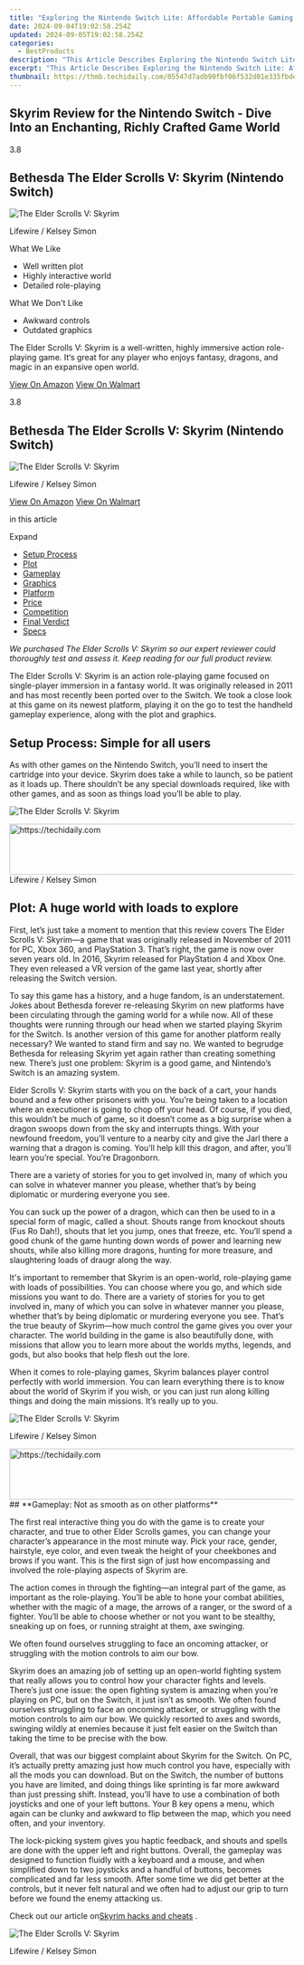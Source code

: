 ```yaml
---
title: "Exploring the Nintendo Switch Lite: Affordable Portable Gaming by Nintendo"
date: 2024-09-04T19:02:58.254Z
updated: 2024-09-05T19:02:58.254Z
categories:
  - BestProducts
description: "This Article Describes Exploring the Nintendo Switch Lite: Affordable Portable Gaming by Nintendo"
excerpt: "This Article Describes Exploring the Nintendo Switch Lite: Affordable Portable Gaming by Nintendo"
thumbnail: https://thmb.techidaily.com/05547d7adb90fbf06f532d01e335fbdece6e08beadfb934a2bc64b999d114da7.jpg
---
```


## Skyrim Review for the Nintendo Switch - Dive Into an Enchanting, Richly Crafted Game World

3.8

## Bethesda The Elder Scrolls V: Skyrim (Nintendo Switch)

![The Elder Scrolls V: Skyrim](https://www.lifewire.com/thmb/JA3JlwOuidCKxo4M92FWCfYUoI4=/1000x1000/filters:no_upscale():max_bytes(150000):strip_icc():format(webp)/_hero_1LW415460710-2185a26d460b40978c1e0887900fbc7b.jpg)

Lifewire / Kelsey Simon

 What We Like

* Well written plot
* Highly interactive world
* Detailed role-playing

 What We Don't Like

* Awkward controls
* Outdated graphics

 The Elder Scrolls V: Skyrim is a well-written, highly immersive action role-playing game. It‘s great for any player who enjoys fantasy, dragons, and magic in an expansive open world.

[View On Amazon](https://www.amazon.com/dp/B075NFTX36/?tag=lifewire-onsite-prod-20&ascsubtag=4685718%7Cn0dc423de187c40659bf9fd9ffcd5e7ec22%7CB075NFTX36) [View On Walmart](https://www.walmart.com/ip/829171723)

3.8

## Bethesda The Elder Scrolls V: Skyrim (Nintendo Switch)

![The Elder Scrolls V: Skyrim](https://www.lifewire.com/thmb/8XGs9qzQ6hLIBySEKXEvBMfEkq4=/450x450/filters:no_upscale():max_bytes(150000):strip_icc():format(webp)/_hero_1LW415460710-2185a26d460b40978c1e0887900fbc7b.jpg)

Lifewire / Kelsey Simon

[View On Amazon](https://www.amazon.com/dp/B075NFTX36/?tag=lifewire-onsite-prod-20&ascsubtag=4685718%7Cn0dc423de187c40659bf9fd9ffcd5e7ec22%7CB075NFTX36) [View On Walmart](https://www.walmart.com/ip/829171723)

 in this article

 Expand

* [Setup Process](https://www.lifewire.com/#toc-setup-process-simple-for-all-users)
* [Plot](https://www.lifewire.com/#toc-plot-a-huge-world-with-loads-to-explore)
* [Gameplay](https://www.lifewire.com/#toc-gameplay-not-as-smooth-as-on-other-platforms)
* [Graphics](https://www.lifewire.com/#toc-graphics-a-bit-outdated)
* [Platform](https://www.lifewire.com/#toc-platform-take-skyrim-on-the-go)
* [Price](https://www.lifewire.com/#toc-price-a-tad-expensive)
* [Competition](https://www.lifewire.com/#toc-competition-other-action-rpgs)
* [Final Verdict](https://www.lifewire.com/#toc-final-verdict)
* [Specs](https://www.lifewire.com/#toc-full-spec)

 _We purchased The Elder Scrolls V: Skyrim so our expert reviewer could thoroughly test and assess it. Keep reading for our full product review._

 The Elder Scrolls V: Skyrim is an action role-playing game focused on single-player immersion in a fantasy world. It was originally released in 2011 and has most recently been ported over to the Switch. We took a close look at this game on its newest platform, playing it on the go to test the handheld gameplay experience, along with the plot and graphics.

## **Setup Process: Simple for all users**

 As with other games on the Nintendo Switch, you’ll need to insert the cartridge into your device. Skyrim does take a while to launch, so be patient as it loads up. There shouldn’t be any special downloads required, like with other games, and as soon as things load you’ll be able to play.

![The Elder Scrolls V: Skyrim](https://www.lifewire.com/thmb/uXDVHaBrdIlv5tI-qRgiPK0Iig4=/1500x0/filters:no_upscale():max_bytes(150000):strip_icc():format(webp)/1LW415460721-e6a53664e7eb4e65a75bf5cceb928e28.jpg)

<!-- affiliate ads begin -->
<a href="https://coinrule.sjv.io/c/5597632/1958378/18409" target="_top" id="1958378">
  <img src="//a.impactradius-go.com/display-ad/18409-1958378" border="0" alt="https://techidaily.com" width="728" height="90"/>
</a>
<img height="0" width="0" src="https://coinrule.sjv.io/i/5597632/1958378/18409" style="position:absolute;visibility:hidden;" border="0" />
<!-- affiliate ads end -->
 Lifewire / Kelsey Simon

## **Plot: A huge world with loads to explore**

 First, let’s just take a moment to mention that this review covers The Elder Scrolls V: Skyrim―a game that was originally released in November of 2011 for PC, Xbox 360, and PlayStation 3\. That’s right, the game is now over seven years old. In 2016, Skyrim released for PlayStation 4 and Xbox One. They even released a VR version of the game last year, shortly after releasing the Switch version.

 To say this game has a history, and a huge fandom, is an understatement. Jokes about Bethesda forever re-releasing Skyrim on new platforms have been circulating through the gaming world for a while now. All of these thoughts were running through our head when we started playing Skyrim for the Switch. Is another version of this game for another platform really necessary? We wanted to stand firm and say no. We wanted to begrudge Bethesda for releasing Skyrim yet again rather than creating something new. There’s just one problem: Skyrim is a good game, and Nintendo’s Switch is an amazing system.

 Elder Scrolls V: Skyrim starts with you on the back of a cart, your hands bound and a few other prisoners with you. You’re being taken to a location where an executioner is going to chop off your head. Of course, if you died, this wouldn’t be much of game, so it doesn’t come as a big surprise when a dragon swoops down from the sky and interrupts things. With your newfound freedom, you’ll venture to a nearby city and give the Jarl there a warning that a dragon is coming. You’ll help kill this dragon, and after, you’ll learn you’re special. You’re Dragonborn.

 There are a variety of stories for you to get involved in, many of which you can solve in whatever manner you please, whether that’s by being diplomatic or murdering everyone you see.

 You can suck up the power of a dragon, which can then be used to in a special form of magic, called a shout. Shouts range from knockout shouts (Fus Ro Dah!), shouts that let you jump, ones that freeze, etc. You’ll spend a good chunk of the game hunting down words of power and learning new shouts, while also killing more dragons, hunting for more treasure, and slaughtering loads of draugr along the way.

 It's important to remember that Skyrim is an open-world, role-playing game with loads of possibilities. You can choose where you go, and which side missions you want to do. There are a variety of stories for you to get involved in, many of which you can solve in whatever manner you please, whether that’s by being diplomatic or murdering everyone you see. That’s the true beauty of Skyrim―how much control the game gives you over your character. The world building in the game is also beautifully done, with missions that allow you to learn more about the worlds myths, legends, and gods, but also books that help flesh out the lore.

 When it comes to role-playing games, Skyrim balances player control perfectly with world immersion. You can learn everything there is to know about the world of Skyrim if you wish, or you can just run along killing things and doing the main missions. It’s really up to you.

![The Elder Scrolls V: Skyrim](https://www.lifewire.com/thmb/1fxH7ty_kqxpugJDk2tIQndKvI0=/1500x0/filters:no_upscale():max_bytes(150000):strip_icc():format(webp)/1LW41546078-6bdc67e56311473f9c1edeab00d2caa5.jpg)

 Lifewire / Kelsey Simon

<!-- affiliate ads begin -->
<a href="https://coinrule.sjv.io/c/5597632/1610918/18409" target="_top" id="1610918">
  <img src="//a.impactradius-go.com/display-ad/18409-1610918" border="0" alt="https://techidaily.com" width="728" height="90"/>
</a>
<img height="0" width="0" src="https://coinrule.sjv.io/i/5597632/1610918/18409" style="position:absolute;visibility:hidden;" border="0" />
<!-- affiliate ads end -->
## **Gameplay: Not as smooth as on other platforms**

 The first real interactive thing you do with the game is to create your character, and true to other Elder Scrolls games, you can change your character’s appearance in the most minute way. Pick your race, gender, hairstyle, eye color, and even tweak the height of your cheekbones and brows if you want. This is the first sign of just how encompassing and involved the role-playing aspects of Skyrim are.

 The action comes in through the fighting―an integral part of the game, as important as the role-playing. You’ll be able to hone your combat abilities, whether with the magic of a mage, the arrows of a ranger, or the sword of a fighter. You’ll be able to choose whether or not you want to be stealthy, sneaking up on foes, or running straight at them, axe swinging.

 We often found ourselves struggling to face an oncoming attacker, or struggling with the motion controls to aim our bow.

 Skyrim does an amazing job of setting up an open-world fighting system that really allows you to control how your character fights and levels. There’s just one issue: the open fighting system is amazing when you’re playing on PC, but on the Switch, it just isn’t as smooth. We often found ourselves struggling to face an oncoming attacker, or struggling with the motion controls to aim our bow. We quickly resorted to axes and swords, swinging wildly at enemies because it just felt easier on the Switch than taking the time to be precise with the bow.

 Overall, that was our biggest complaint about Skyrim for the Switch. On PC, it’s actually pretty amazing just how much control you have, especially with all the mods you can download. But on the Switch, the number of buttons you have are limited, and doing things like sprinting is far more awkward than just pressing shift. Instead, you’ll have to use a combination of both joysticks and one of your left buttons. Your B key opens a menu, which again can be clunky and awkward to flip between the map, which you need often, and your inventory.

 The lock-picking system gives you haptic feedback, and shouts and spells are done with the upper left and right buttons. Overall, the gameplay was designed to function fluidly with a keyboard and a mouse, and when simplified down to two joysticks and a handful of buttons, becomes complicated and far less smooth. After some time we did get better at the controls, but it never felt natural and we often had to adjust our grip to turn before we found the enemy attacking us.

 Check out our article on[Skyrim hacks and cheats](https://www.liveabout.com/skyrim-hacks-and-cheats-4159422) .

![The Elder Scrolls V: Skyrim](https://www.lifewire.com/thmb/2Fk-UTwglmoCdE7IXrXqlnXs9do=/1500x0/filters:no_upscale():max_bytes(150000):strip_icc():format(webp)/1LW415460712-6cec58625d13430db671be3144451cbc.jpg)

 Lifewire / Kelsey Simon

<!-- affiliate ads begin -->
<span id="1531882">
					<video width="864" height="1536" style="cursor:pointer"
           poster="//a.impactradius-go.com/display-clicktoplayimage/1531882.png"
           onclick="if(!this.playClicked){this.play();this.setAttribute('controls',true);this.playClicked=true;}">
	   <source src="//a.impactradius-go.com/display-ad/16446-1531882">
	   <img src="//a.impactradius-go.com/display-clicktoplayimage/1531882.png" style="border: none; height: 100%; width: 100%; object-fit: contain">
	</video>
	<div style="width:540px;text-align:center"><a href="javascript:window.open(decodeURIComponent('https%3A%2F%2Flaganoo.pxf.io%2Fc%2F5597632%2F1531882%2F16446'), '_blank');void(0);">Click here</a></div>
</span>
<img height="0" width="0" src="https://imp.pxf.io/i/5597632/1531882/16446" style="position:absolute;visibility:hidden;" border="0" />
<!-- affiliate ads end -->
## **Graphics: A bit outdated**

 The graphics in Skyrim aren’t awful, but they haven't progressed much since 2011\. If you’ve played any other version of Skyrim, you can overlook it, simply because you know what you’re getting into. Bethesda attempted to make Skyrim look realistic, likely in their desire to give you a fully immersive experience. But these days, Skyrim’s graphics just aren’t as realistic as what other, more recent games have accomplished. In places, the mountains look blocky and the grass a little patchy. Character’s faces sometimes seem deeply sunken around the eyes, with the skin looking more like leather than flesh. It’s not that the graphics are overly bad, they’re just not as good as what you can get with better hardware on the PC.

## **Platform: Take Skyrim on the go**

 Considering The Elder Scrolls V: Skyrim is available on so many other devices, it raises the question of whether or not it’s worth getting for the Switch. First, let’s talk about the negatives. We mentioned our issues with the controls earlier. If you're used to playing the game with a mouse and keyboard, the controls on the Switch just aren't as easy to use.

 The other advantage to playing on PC is the variety of mods available for download. There are more than you can imagine, with features that range from making the visuals more pleasing, to adding entirely new lands, quests, and characters.

 But there are some advantages to playing on the Switch, the main one being the ability to take the game on the go. The Switch is the first platform that allows you to take Skyrim with you. You can play in the car or on an airplane, which is a feature that‘s hard to beat. Motion controls are also a unique selling point. You can hook up your Switch to a TV or a monitor, and hold the two Joy-Cons freely in each hand. Instead of clicking a button to swing your weapon, you’ll swing your hand. It actually feels pretty instinctual to play like this, adding another fun element to the game.

 Take a peek at our guide to the[Elder Scrolls V. Skyrim main quest](https://www.lifewire.com/elder-scrolls-v-skyrim-main-quest-walkthrough-4108527) .

![The Elder Scrolls V: Skyrim](https://www.lifewire.com/thmb/Iik6f_7RIRMWo5R6zGYxgGeL4n0=/1500x0/filters:no_upscale():max_bytes(150000):strip_icc():format(webp)/1LW41546076-8fb741faa7144fa6bafe386d2b7d8296.jpg)

<!-- affiliate ads begin -->
<a href="https://aligracehair.sjv.io/c/5597632/1880960/19272" target="_top" id="1880960">
  <img src="//a.impactradius-go.com/display-ad/19272-1880960" border="0" alt="https://techidaily.com" width="728" height="90"/>
</a>
<img height="0" width="0" src="https://aligracehair.sjv.io/i/5597632/1880960/19272" style="position:absolute;visibility:hidden;" border="0" />
<!-- affiliate ads end -->
 Lifewire / Kelsey Simon

## **Price: A tad expensive**

 The Elder Scrolls V: Skyrim costs roughly $60 dollars for the Switch (MSRP). You might be able to find it on sale on Amazon for less, but it’s still on the more expensive side like other popular Switch games. This is disappointing since you can find Skyrim on other platforms for a fraction of the cost, even snatching it up for sale on Steam for $25 or less on PC. Considering the cost difference, the PC version of the game is the better deal, especially since the gameplay is better looking. But if you’re looking to take Skyrim on the go, or a Switch is your preferred gaming system, the price isn’t unreasonable.

![The Elder Scrolls V: Skyrim](https://www.lifewire.com/thmb/HBIvthh4-o2kkXUP5CB6pSTnyOE=/1500x0/filters:no_upscale():max_bytes(150000):strip_icc():format(webp)/1LW415460725-46d1960a611c4ea488515c19052068bf.jpg)

<!-- affiliate ads begin -->
<a href="https://appsumo.8odi.net/c/5597632/2031472/7443" target="_top" id="2031472">
  <img src="//a.impactradius-go.com/display-ad/7443-2031472" border="0" alt="https://techidaily.com" width="728" height="90"/>
</a>
<img height="0" width="0" src="https://appsumo.8odi.net/i/5597632/2031472/7443" style="position:absolute;visibility:hidden;" border="0" />
<!-- affiliate ads end -->
 Lifewire / Kelsey Simon

## **Competition: Other action RPGs**

 The Elder Scrolls V: Skyrim almost competes with itself, due to how many other versions of the game are available on other platforms. But if you’re looking for role-playing games specifically designed for the Switch, it would be worth looking at The Legend of Zelda: Breath of the Wild. It was designed for the Switch from the beginning, sharing Skyrim’s action role-playing gameplay, but with crisp, beautiful graphics and smoother controls. If you’re interested in Japanese RPGs (JRPGs), it might also be worth looking into Xenoblade Chronicles 2, which will also share the same action-packed feel as Skyrim, but with a completely different graphics style and somewhat more complex combat and leveling.

 Final Verdict

**Good if you want to play on the go.**

 Even though The Elder Scrolls V: Skyrim is a great game and the Switch is an amazing platform, our advice is only to buy Skyrim for the Switch if you’re looking to play on the go. Otherwise, we’d suggest purchasing Skyrim for the PC, where you’ll really be able to enjoy superior graphics and customization options.

<!-- affiliate ads begin -->
<a href="https://appsumo.8odi.net/c/5597632/2111995/7443" target="_top" id="2111995">
  <img src="//a.impactradius-go.com/display-ad/7443-2111995" border="0" alt="https://techidaily.com" width="728" height="90"/>
</a>
<img height="0" width="0" src="https://appsumo.8odi.net/i/5597632/2111995/7443" style="position:absolute;visibility:hidden;" border="0" />
<!-- affiliate ads end -->
### Similar Products We've Reviewed

* [The Legend of Zelda: Breath of the Wild](https://www.lifewire.com/the-legend-of-zelda-breath-of-the-wild-review-4685759)
* [Mario Kart 8 Deluxe](https://www.lifewire.com/mario-kart-8-deluxe-review-4688951)
* [Splatoon 2](https://www.lifewire.com/splatoon-2-review-4688940)

<!-- affiliate ads begin -->
<span id="1770776">
					<video width="240" height="480" style="cursor:pointer"
           poster="//a.impactradius-go.com/display-clicktoplayimage/1770776.png"
           onclick="if(!this.playClicked){this.play();this.setAttribute('controls',true);this.playClicked=true;}">
	   <source src="//a.impactradius-go.com/display-ad/20702-1770776">
	   <img src="//a.impactradius-go.com/display-clicktoplayimage/1770776.png" style="border: none; height: 100%; width: 100%; object-fit: contain">
	</video>
	<div style="width:150px;text-align:center"><a href="javascript:window.open(decodeURIComponent('https%3A%2F%2Ftokenmetrics.sjv.io%2Fc%2F5597632%2F1770776%2F20702'), '_blank');void(0);">Click here</a></div>
</span>
<img height="0" width="0" src="https://imp.pxf.io/i/5597632/1770776/20702" style="position:absolute;visibility:hidden;" border="0" />
<!-- affiliate ads end -->
## Specs

* Product Name  The Elder Scrolls V: Skyrim (Nintendo Switch)
* Product Brand  Bethesda
* Price  $59.99
* Available Platforms  Microsoft Windows, Nintendo Switch, PlayStation 3, PlayStation 4, Xbox 360, Xbox One


<ins class="adsbygoogle"
     style="display:block"
     data-ad-format="autorelaxed"
     data-ad-client="ca-pub-7571918770474297"
     data-ad-slot="1223367746"></ins>



<ins class="adsbygoogle"
     style="display:block"
     data-ad-client="ca-pub-7571918770474297"
     data-ad-slot="8358498916"
     data-ad-format="auto"
     data-full-width-responsive="true"></ins>

<span class="atpl-alsoreadstyle">Also read:</span>
<div><ul>
<li><a href="https://buynow-reviews.techidaily.com/dying-light-review-join-forces-leap-into-action-and-conquer-survival-challenges-together-a-co-op-first-person-parkour-adventure/"><u>'Dying Light' Review: Join Forces, Leap Into Action, and Conquer Survival Challenges Together – A Co-Op First-Person Parkour Adventure</u></a></li>
<li><a href="https://article-files.techidaily.com/new-2024-approved-best-8-stability-tools-for-high-definition-cameras/"><u>[New] 2024 Approved  Best 8 Stability Tools for High-Definition Cameras</u></a></li>
<li><a href="https://remote-screen-capture.techidaily.com/new-in-2024-syncing-screen-and-video-with-ease/"><u>[New] In 2024, Syncing Screen and Video with Ease</u></a></li>
<li><a href="https://screen-activity-recording.techidaily.com/new-optimizing-video-conference-set-ups-slack-and-filmora-guide/"><u>[New] Optimizing Video Conference Set-Ups  Slack & Filmora Guide</u></a></li>
<li><a href="https://extra-lessons.techidaily.com/updated-a-deep-dive-into-the-world-of-high-dynamic-range-portraits/"><u>[Updated] A Deep Dive Into the World of High Dynamic Range Portraits</u></a></li>
<li><a href="https://instagram-video-recordings.techidaily.com/updated-in-2024-the-secret-to-amplifying-your-igtv-reach-through-hashtags/"><u>[Updated] In 2024, The Secret to Amplifying Your IGTV Reach Through Hashtags</u></a></li>
<li><a href="https://vimeo-videos.techidaily.com/updated-transcoding-vimeo-to-mp3-audio-file/"><u>[Updated] Transcoding Vimeo to MP3 Audio File</u></a></li>
<li><a href="https://fox-boxes.techidaily.com/2024-approved-cutting-edge-engines-the-quintessential-qxp-motors-guide/"><u>2024 Approved  Cutting-Edge Engines  The Quintessential QXP Motors Guide</u></a></li>
<li><a href="https://fox-links.techidaily.com/2024-approved-excellence-in-editing-merging-storyremix-with-windows-photos-for-professional-results/"><u>2024 Approved  Excellence in Editing  Merging StoryRemix with Windows Photos for Professional Results</u></a></li>
<li><a href="https://instagram-video-files.techidaily.com/2024-approved-from-basic-to-breathtaking-elevating-your-instagram-edits/"><u>2024 Approved  From Basic to Breathtaking  Elevating Your Instagram Edits</u></a></li>
<li><a href="https://vp-tips.techidaily.com/2024-approved-the-enhanced-experience-of-movavi-video-pro/"><u>2024 Approved  The Enhanced Experience of Movavi Video Pro</u></a></li>
<li><a href="https://buynow-reviews.techidaily.com/a-detailed-review-of-netgear-c3700-dissecting-its-performance-as-a-cable-modem-with-built-in-router-functionality/"><u>A Detailed Review of Netgear C3700: Dissecting Its Performance as a Cable Modem with Built-In Router Functionality</u></a></li>
<li><a href="https://buynow-reviews.techidaily.com/a-fresh-look-at-demons-souls-stunning-upgrades-and-timeless-adventure/"><u>A Fresh Look at Demon's Souls: Stunning Upgrades & Timeless Adventure</u></a></li>
<li><a href="https://buynow-reviews.techidaily.com/breaking-down-the-netgear-ac1200-wi-fi-range-extender-a-detailed-ex6200-evaluation/"><u>Breaking Down the Netgear Ac1200 Wi-Fi Range Extender: A Detailed EX6200 Evaluation</u></a></li>
<li><a href="https://buynow-reviews.techidaily.com/comparison-of-iphones-and-samsung-phones-which-one-is-best-for-you/"><u>Comparison of iPhones and Samsung Phones - Which One Is Best for You?</u></a></li>
<li><a href="https://buynow-reviews.techidaily.com/comprehensive-look-at-the-affordable-series-se-by-apple-watch/"><u>Comprehensive Look at the Affordable Series SE by Apple Watch</u></a></li>
<li><a href="https://buynow-reviews.techidaily.com/comprehensive-review-of-oneplus-8t-phenomenal-speed-but-underwhelming-cameras/"><u>Comprehensive Review of OnePlus 8T: Phenomenal Speed but Underwhelming Cameras</u></a></li>
<li><a href="https://buynow-reviews.techidaily.com/comprehensive-review-unleashing-the-full-potential-of-your-gadgets-with-amazonbasicss-7-port-usb-hub/"><u>Comprehensive Review: Unleashing The Full Potential Of Your Gadgets With AmazonBasics's 7 Port USB Hub</u></a></li>
<li><a href="https://buynow-reviews.techidaily.com/cyberpunk/"><u>Cyberpunk 지구: 아름다운 소나타가 된 미완제의 시연에 대한 평가</u></a></li>
<li><a href="https://buynow-reviews.techidaily.com/1722597288481-cyberpunk/"><u>Cyberpunk 지구: 아름다운 소나타가 된 미완제의 시연에 대한 평가.</u></a></li>
<li><a href="https://buynow-reviews.techidaily.com/discover-the-ultimate-selection-of-google-play-pass-gaming-hits-top-8/"><u>Discover the Ultimate Selection of Google Play Pass Gaming Hits (Top 8)</u></a></li>
<li><a href="https://buynow-reviews.techidaily.com/engaging-overview-of-overwatch-the-thrilling-co-op-first-person-shooter-experience/"><u>Engaging Overview of Overwatch: The Thrilling, Co-Op First-Person Shooter Experience</u></a></li>
<li><a href="https://extra-information.techidaily.com/expert-analysis-the-full-spectrum-of-bublcam-360/"><u>Expert Analysis  The Full Spectrum of Bublcam 360</u></a></li>
<li><a href="https://buynow-reviews.techidaily.com/exploring-the-capabilities-of-creatives-top-of-the-line-sound-blaster-zxr-released-in-2013/"><u>Exploring the Capabilities of Creative’s Top-of-the-Line Sound Blaster ZXR Released in 2013</u></a></li>
<li><a href="https://android-pokemon-go.techidaily.com/how-does-the-stardust-trade-cost-in-pokemon-go-on-infinix-note-30-vip-drfone-by-drfone-virtual-android/"><u>How does the stardust trade cost In pokemon go On Infinix Note 30 VIP? | Dr.fone</u></a></li>
<li><a href="https://ai-video-translation.techidaily.com/in-2024-revealing-translation-methods-netflix-subtitle-software-comprehensive-guide/"><u>In 2024, Revealing Translation Methods Netflix Subtitle Software Comprehensive Guide</u></a></li>
<li><a href="https://buynow-reviews.techidaily.com/in-depth-assessment-of-the-newest-apple-watch-series-section-1-advanced-problem-on-pump-performance-characteristics/"><u>In-Depth Assessment of the Newest Apple Watch Series # Section 1: Advanced Problem on Pump Performance Characteristics</u></a></li>
<li><a href="https://buynow-reviews.techidaily.com/ipad-showdown-a-detailed-side-by-side-comparison-table/"><u>IPad Showdown: A Detailed Side-by-Side Comparison Table</u></a></li>
<li><a href="https://buynow-reviews.techidaily.com/ipad-vs-ipad-air-distinguishing-features-and-performance/"><u>IPad vs iPad Air: Distinguishing Features and Performance</u></a></li>
<li><a href="https://buynow-reviews.techidaily.com/leading-choices-in-portable-gaming-pc-platforms/"><u>Leading Choices in Portable Gaming PC Platforms</u></a></li>
<li><a href="https://buynow-reviews.techidaily.com/logitechs-g533-speaks-volumes-on-sound-clarity/"><u>Logitech's G533 Speaks Volumes on Sound Clarity</u></a></li>
<li><a href="https://buynow-reviews.techidaily.com/masterclass-in-modernization-win7-to-10-system-revamp/"><u>Masterclass in Modernization: Win7 to 10 System Revamp</u></a></li>
<li><a href="https://hardware-reviews.techidaily.com/navigating-technology-with-tom-your-ultimate-guide-to-new-hardware/"><u>Navigating Technology with Tom - Your Ultimate Guide to New Hardware</u></a></li>
<li><a href="https://buynow-reviews.techidaily.com/review-sonys-budget-friendly-65-4k-oled-television-the-xbr65x850f-model-is-it-worth-your-money/"><u>Review: Sony's Budget-Friendly 65 4K OLED Television, the XBR65X850F Model – Is It Worth Your Money?</u></a></li>
<li><a href="https://buynow-reviews.techidaily.com/revolutionize-your-drive-the-ultimate-car-code-readers-compilation-best-books-and-articles-on-auto-engineering/"><u>Revolutionize Your Drive: The Ultimate Car Code Readers Compilation – Best Books and Articles on Auto Engineering !</u></a></li>
<li><a href="https://buynow-reviews.techidaily.com/runners-choice-the-elite-selection-of-running-watches-for-2eo4/"><u>Runner's Choice: The Elite Selection of Running Watches for 2Eo4</u></a></li>
<li><a href="https://buynow-reviews.techidaily.com/samsung-galaxy-watch3-review-a-perfect-blend-of-retro-charm-and-modern-innovations/"><u>Samsung Galaxy Watch3 Review: A Perfect Blend of Retro Charm and Modern Innovations</u></a></li>
<li><a href="https://buynow-reviews.techidaily.com/sony-xperia-5-evaluation-compact-yet-lofty-pricing/"><u>Sony Xperia 5 Evaluation: Compact Yet Lofty Pricing</u></a></li>
<li><a href="https://buynow-reviews.techidaily.com/the-all-inclusive-guide-to-using-the-amazing-amazon-fire-hd-10-perfect-for-every-age-group/"><u>The All-Inclusive Guide to Using the Amazing Amazon Fire HD 10: Perfect for Every Age Group</u></a></li>
<li><a href="https://buynow-reviews.techidaily.com/the-evolution-of-control-with-b550-xts-advanced-voice/"><u>The Evolution of Control with B550-XT’s Advanced Voice</u></a></li>
<li><a href="https://buynow-reviews.techidaily.com/the-value-of-the-vision-md2380-tv-wall-mount-review/"><u>The Value of the Vision: MD2380 TV Wall Mount Review</u></a></li>
<li><a href="https://buynow-reviews.techidaily.com/thermopro-tp67-reviewed-balancing-budget-with-unpredictable-reliability/"><u>ThermoPro TP67 Reviewed: Balancing Budget with Unpredictable Reliability</u></a></li>
<li><a href="https://buynow-reviews.techidaily.com/top-rated-cable-modem-and-router-bundles/"><u>Top-Rated Cable Modem & Router Bundles</u></a></li>
<li><a href="https://buynow-reviews.techidaily.com/top-tier-snooze-gadgets-guaranteed-to-help-you-drift-off-effortlessly/"><u>Top-Tier Snooze Gadgets Guaranteed to Help You Drift Off Effortlessly</u></a></li>
<li><a href="https://buynow-reviews.techidaily.com/transform-your-raw-images-with-darktable-the-top-free-image-editor-for-mac-and-linux/"><u>Transform Your Raw Images with Darktable: The Top-Free Image Editor for Mac & Linux</u></a></li>
<li><a href="https://buynow-reviews.techidaily.com/understanding-the-reasons-for-the-remarkable-success-of-nintendos-wii-u/"><u>Understanding the Reasons for the Remarkable Success of Nintendo's Wii U</u></a></li>
<li><a href="https://buynow-reviews.techidaily.com/uninterrupted-boosted-bass-exploring-the-wonders-of-ion-audio-tailgater-plus/"><u>Uninterrupted, Boosted Bass: Exploring the Wonders of ION Audio Tailgater Plus</u></a></li>
<li><a href="https://media-tips.techidaily.com/unlock-disneypluss-treasure-trove-of-bonus-content-more-than-just-streaming/"><u>Unlock Disney+'s Treasure Trove of Bonus Content – More Than Just Streaming!</u></a></li>
<li><a href="https://buynow-reviews.techidaily.com/unlocking-shared-gameplay-adventures-a-step-by-step-guide-for-xbox-one-users-and-their-friends/"><u>Unlocking Shared Gameplay Adventures: A Step-by-Step Guide for Xbox One Users and Their Friends</u></a></li>
<li><a href="https://buynow-reviews.techidaily.com/unpacking-the-winter-wonder-how-soundbot-sb210-delivers-quality-audio-at-its-best-performance-levels/"><u>Unpacking the Winter Wonder: How Soundbot SB210 Delivers Quality Audio at Its Best Performance Levels</u></a></li>
<li><a href="https://buynow-reviews.techidaily.com/unveiling-the-potential-of-the-samsung-galaxy-fit-a-revolutionary-device-for-fitness-buffs/"><u>Unveiling the Potential of the Samsung Galaxy Fit: A Revolutionary Device for Fitness Buffs</u></a></li>
<li><a href="https://buynow-reviews.techidaily.com/unveiling-the-wonders-of-yokus-island-express-a-unique-gaming-odyssey/"><u>Unveiling the Wonders of Yoku's Island Express - A Unique Gaming Odyssey</u></a></li>
<li><a href="https://buynow-reviews.techidaily.com/user-guide-to-choosing-a-ring-battery-doorbell-plus-reviews-and-insights/"><u>User Guide to Choosing a Ring Battery Doorbell Plus - Reviews and Insights</u></a></li>
</ul></div>
